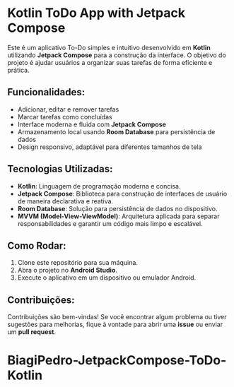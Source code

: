 # Kotlin ToDo App with Jetpack Compose

Este é um aplicativo To-Do simples e intuitivo desenvolvido em **Kotlin** utilizando **Jetpack Compose** para a construção da interface. O objetivo do projeto é ajudar usuários a organizar suas tarefas de forma eficiente e prática.  

## Funcionalidades:
- Adicionar, editar e remover tarefas
- Marcar tarefas como concluídas
- Interface moderna e fluida com **Jetpack Compose**
- Armazenamento local usando **Room Database** para persistência de dados
- Design responsivo, adaptável para diferentes tamanhos de tela

## Tecnologias Utilizadas:
- **Kotlin**: Linguagem de programação moderna e concisa.
- **Jetpack Compose**: Biblioteca para construção de interfaces de usuário de maneira declarativa e reativa.
- **Room Database**: Solução para persistência de dados no dispositivo.
- **MVVM (Model-View-ViewModel)**: Arquitetura aplicada para separar responsabilidades e garantir um código mais limpo e escalável.

## Como Rodar:
1. Clone este repositório para sua máquina.
2. Abra o projeto no **Android Studio**.
3. Execute o aplicativo em um dispositivo ou emulador Android.

## Contribuições:
Contribuições são bem-vindas! Se você encontrar algum problema ou tiver sugestões para melhorias, fique à vontade para abrir uma **issue** ou enviar um **pull request**.
# BiagiPedro-JetpackCompose-ToDo-Kotlin
